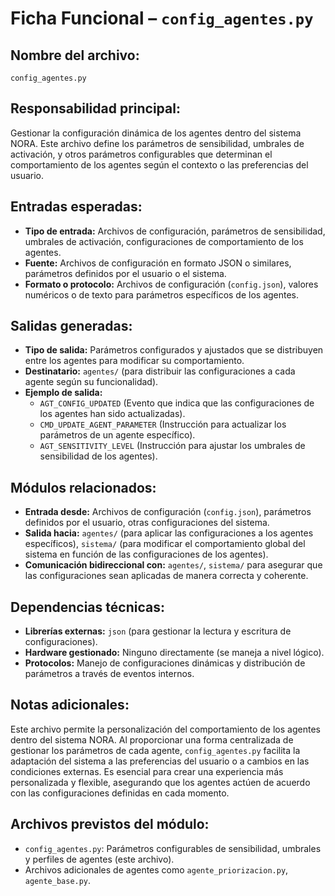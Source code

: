 # Ficha Funcional – `config_agentes.py`

## Nombre del archivo:
`config_agentes.py`

## Responsabilidad principal:
Gestionar la configuración dinámica de los agentes dentro del sistema NORA. Este archivo define los parámetros de sensibilidad, umbrales de activación, y otros parámetros configurables que determinan el comportamiento de los agentes según el contexto o las preferencias del usuario.

## Entradas esperadas:
- **Tipo de entrada:** Archivos de configuración, parámetros de sensibilidad, umbrales de activación, configuraciones de comportamiento de los agentes.
- **Fuente:** Archivos de configuración en formato JSON o similares, parámetros definidos por el usuario o el sistema.
- **Formato o protocolo:** Archivos de configuración (`config.json`), valores numéricos o de texto para parámetros específicos de los agentes.

## Salidas generadas:
- **Tipo de salida:** Parámetros configurados y ajustados que se distribuyen entre los agentes para modificar su comportamiento.
- **Destinatario:** `agentes/` (para distribuir las configuraciones a cada agente según su funcionalidad).
- **Ejemplo de salida:**
  - `AGT_CONFIG_UPDATED` (Evento que indica que las configuraciones de los agentes han sido actualizadas).
  - `CMD_UPDATE_AGENT_PARAMETER` (Instrucción para actualizar los parámetros de un agente específico).
  - `AGT_SENSITIVITY_LEVEL` (Instrucción para ajustar los umbrales de sensibilidad de los agentes).

## Módulos relacionados:
- **Entrada desde:** Archivos de configuración (`config.json`), parámetros definidos por el usuario, otras configuraciones del sistema.
- **Salida hacia:** `agentes/` (para aplicar las configuraciones a los agentes específicos), `sistema/` (para modificar el comportamiento global del sistema en función de las configuraciones de los agentes).
- **Comunicación bidireccional con:** `agentes/`, `sistema/` para asegurar que las configuraciones sean aplicadas de manera correcta y coherente.

## Dependencias técnicas:
- **Librerías externas:** `json` (para gestionar la lectura y escritura de configuraciones).
- **Hardware gestionado:** Ninguno directamente (se maneja a nivel lógico).
- **Protocolos:** Manejo de configuraciones dinámicas y distribución de parámetros a través de eventos internos.

## Notas adicionales:
Este archivo permite la personalización del comportamiento de los agentes dentro del sistema NORA. Al proporcionar una forma centralizada de gestionar los parámetros de cada agente, `config_agentes.py` facilita la adaptación del sistema a las preferencias del usuario o a cambios en las condiciones externas. Es esencial para crear una experiencia más personalizada y flexible, asegurando que los agentes actúen de acuerdo con las configuraciones definidas en cada momento.

## Archivos previstos del módulo:
- `config_agentes.py`: Parámetros configurables de sensibilidad, umbrales y perfiles de agentes (este archivo).
- Archivos adicionales de agentes como `agente_priorizacion.py`, `agente_base.py`.
